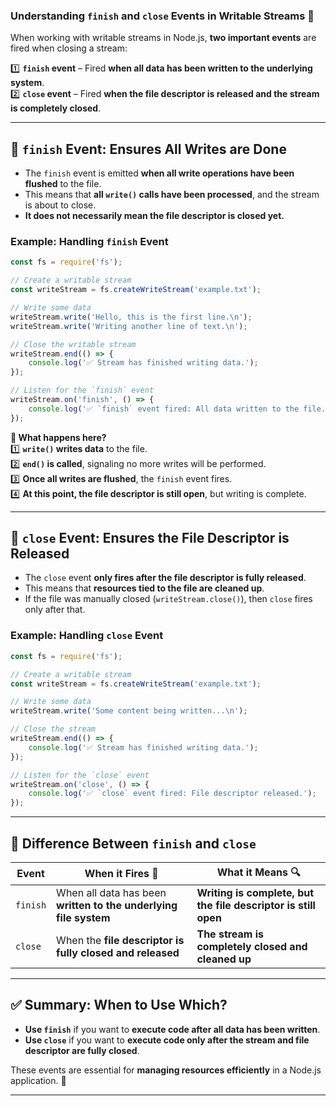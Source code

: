 ### **Understanding `finish` and `close` Events in Writable Streams** 🚀  

When working with writable streams in Node.js, **two important events** are fired when closing a stream:  

1️⃣ **`finish` event** – Fired **when all data has been written to the underlying system**.  
2️⃣ **`close` event** – Fired **when the file descriptor is released and the stream is completely closed**.  

---

## **🔹 `finish` Event: Ensures All Writes are Done**
- The `finish` event is emitted **when all write operations have been flushed** to the file.  
- This means that **all `write()` calls have been processed**, and the stream is about to close.  
- **It does not necessarily mean the file descriptor is closed yet.**  

### **Example: Handling `finish` Event**
```javascript
const fs = require('fs');

// Create a writable stream
const writeStream = fs.createWriteStream('example.txt');

// Write some data
writeStream.write('Hello, this is the first line.\n');
writeStream.write('Writing another line of text.\n');

// Close the writable stream
writeStream.end(() => {
    console.log('✅ Stream has finished writing data.');
});

// Listen for the `finish` event
writeStream.on('finish', () => {
    console.log('✅ `finish` event fired: All data written to the file.');
});
```

**📝 What happens here?**  
1️⃣ **`write()` writes data** to the file.  
2️⃣ **`end()` is called**, signaling no more writes will be performed.  
3️⃣ **Once all writes are flushed**, the `finish` event fires.  
4️⃣ **At this point, the file descriptor is still open**, but writing is complete.  

---

## **🔹 `close` Event: Ensures the File Descriptor is Released**
- The `close` event **only fires after the file descriptor is fully released**.  
- This means that **resources tied to the file are cleaned up**.  
- If the file was manually closed (`writeStream.close()`), then `close` fires only after that.  

### **Example: Handling `close` Event**
```javascript
const fs = require('fs');

// Create a writable stream
const writeStream = fs.createWriteStream('example.txt');

// Write some data
writeStream.write('Some content being written...\n');

// Close the stream
writeStream.end(() => {
    console.log('✅ Stream has finished writing data.');
});

// Listen for the `close` event
writeStream.on('close', () => {
    console.log('✅ `close` event fired: File descriptor released.');
});
```

---

## **🔹 Difference Between `finish` and `close`**
| Event     | When it Fires 🚀 | What it Means 🔍 |
|-----------|----------------|-----------------|
| `finish`  | When all data has been **written to the underlying file system** | **Writing is complete, but the file descriptor is still open** |
| `close`   | When the **file descriptor is fully closed and released** | **The stream is completely closed and cleaned up** |

---

## **✅ Summary: When to Use Which?**
- **Use `finish`** if you want to **execute code after all data has been written**.  
- **Use `close`** if you want to **execute code only after the stream and file descriptor are fully closed**.  

These events are essential for **managing resources efficiently** in a Node.js application. 🚀


---